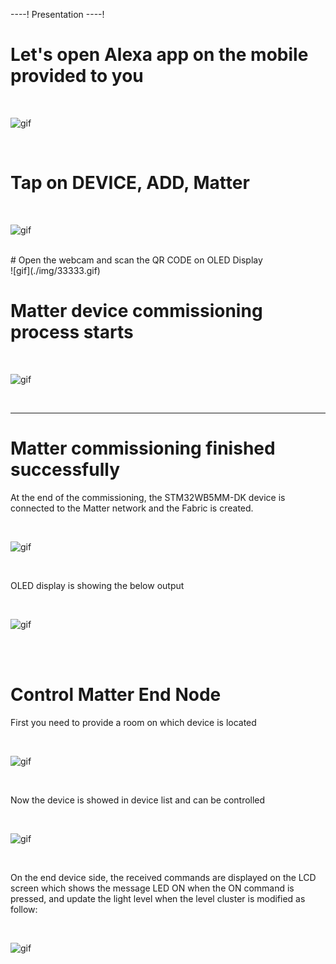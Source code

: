----!
Presentation
----!



# Let's open Alexa app on the mobile provided to you

<br>

![gif](./img/bbbb.gif)

<br>


# Tap on DEVICE, ADD, Matter
<br>

![gif](./img/22222.gif)

<br>
# Open the webcam and scan the QR CODE on OLED Display

<br>
![gif](./img/33333.gif)
<br>

# Matter device commissioning process starts

<br>

![gif](./img/44444.gif)

<br>

----

# Matter commissioning finished successfully

At the end of the commissioning, the STM32WB5MM-DK device is connected to the Matter network and the Fabric is created.


<br>

![gif](./img/55555.gif)

<br>

OLED display is showing the below output

<br>

![gif](./img/67.png)

<br>


<br>



# Control Matter End Node

First you need to provide a room on which device is located

<br>

![gif](./img/77777.gif)

<br>


Now the device is showed in device list and can be controlled


<br>

![gif](./img/88888.gif)

<br>

On the end device side, the received commands are displayed on the LCD screen which shows the message LED ON when the ON command is pressed, and update the light level when the level cluster is modified as follow:


<br>

![gif](./img/69.png)

<br>
